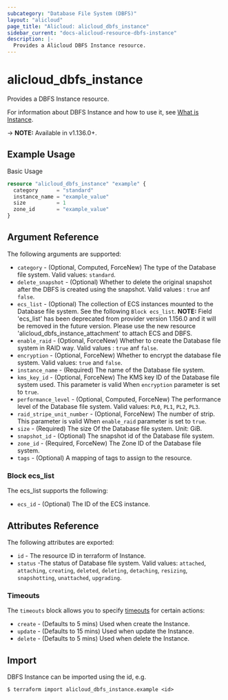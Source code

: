 ```yaml
---
subcategory: "Database File System (DBFS)"
layout: "alicloud"
page_title: "Alicloud: alicloud_dbfs_instance"
sidebar_current: "docs-alicloud-resource-dbfs-instance"
description: |-
  Provides a Alicloud DBFS Instance resource.
---
```


# alicloud\_dbfs\_instance

Provides a DBFS Instance resource.

For information about DBFS Instance and how to use it, see [What is Instance](https://help.aliyun.com/document_detail/149726.html).

-> **NOTE:** Available in v1.136.0+.

## Example Usage

Basic Usage

```terraform
resource "alicloud_dbfs_instance" "example" {
  category      = "standard"
  instance_name = "example_value"
  size          = 1
  zone_id       = "example_value"
}

```

## Argument Reference

The following arguments are supported:

* `category` - (Optional, Computed, ForceNew) The type of the Database file system. Valid values: `standard`.
* `delete_snapshot` - (Optional) Whether to delete the original snapshot after the DBFS is created using the snapshot. Valid values : `true` anf `false`.
* `ecs_list` - (Optional) The collection of ECS instances mounted to the Database file system. See the following `Block ecs_list`. **NOTE:** Field 'ecs_list' has been deprecated from provider version 1.156.0 and it will be removed in the future version. Please use the new resource 'alicloud_dbfs_instance_attachment' to attach ECS and DBFS.
* `enable_raid` - (Optional, ForceNew) Whether to create the Database file system in RAID way. Valid values : `true` anf `false`.
* `encryption` - (Optional, ForceNew) Whether to encrypt the database file system. Valid values: `true` and `false`.
* `instance_name` - (Required) The name of the Database file system.
* `kms_key_id` - (Optional, ForceNew) The KMS key ID of the Database file system used. This parameter is valid When `encryption` parameter is set to `true`.
* `performance_level` - (Optional, Computed, ForceNew) The performance level of the Database file system. Valid values: `PL0`, `PL1`, `PL2`, `PL3`.
* `raid_stripe_unit_number` - (Optional, ForceNew) The number of strip. This parameter is valid When `enable_raid` parameter is set to `true`.
* `size` - (Required) The size Of the Database file system. Unit: GiB.
* `snapshot_id` - (Optional) The snapshot id of the Database file system.
* `zone_id` - (Required, ForceNew) The Zone ID of the Database file system.
* `tags` - (Optional) A mapping of tags to assign to the resource.


### Block ecs_list

The ecs_list supports the following:

* `ecs_id` - (Optional) The ID of the ECS instance.

## Attributes Reference

The following attributes are exported:

* `id` - The resource ID in terraform of Instance.
* `status` -The status of Database file system. Valid values: `attached`, `attaching`, `creating`, `deleted`, `deleting`, `detaching`, `resizing`, `snapshotting`, `unattached`, `upgrading`.

### Timeouts

The `timeouts` block allows you to specify [timeouts](https://www.terraform.io/docs/configuration-0-11/resources.html#timeouts) for certain actions:

* `create` - (Defaults to 5 mins) Used when create the Instance.
* `update` - (Defaults to 15 mins) Used when update the Instance.
* `delete` - (Defaults to 5 mins) Used when delete the Instance.

## Import

DBFS Instance can be imported using the id, e.g.

```
$ terraform import alicloud_dbfs_instance.example <id>
```
